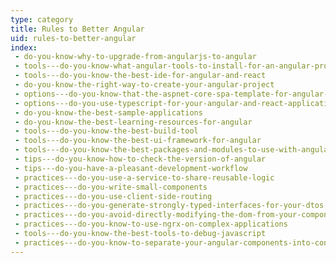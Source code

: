 ```yaml
---
type: category
title: Rules to Better Angular
uid: rules-to-better-angular
index:
 - do-you-know-why-to-upgrade-from-angularjs-to-angular
 - tools---do-you-know-what-angular-tools-to-install-for-an-angular-project
 - tools---do-you-know-the-best-ide-for-angular-and-react
 - do-you-know-the-right-way-to-create-your-angular-project
 - options---do-you-know-that-the-aspnet-core-spa-template-for-angular-uses-the-angular-cli
 - options---do-you-use-typescript-for-your-angular-and-react-applications
 - do-you-know-the-best-sample-applications
 - do-you-know-the-best-learning-resources-for-angular
 - tools---do-you-know-the-best-build-tool
 - tools---do-you-know-the-best-ui-framework-for-angular
 - tools---do-you-know-the-best-packages-and-modules-to-use-with-angular
 - tips---do-you-know-how-to-check-the-version-of-angular
 - tips---do-you-have-a-pleasant-development-workflow
 - practices---do-you-use-a-service-to-share-reusable-logic
 - practices---do-you-write-small-components
 - practices---do-you-use-client-side-routing
 - practices---do-you-generate-strongly-typed-interfaces-for-your-dtos
 - practices---do-you-avoid-directly-modifying-the-dom-from-your-components
 - practices---do-you-know-to-use-ngrx-on-complex-applications
 - tools---do-you-know-the-best-tools-to-debug-javascript
 - practices---do-you-know-to-separate-your-angular-components-into-container-and-presentational-components
---
```




